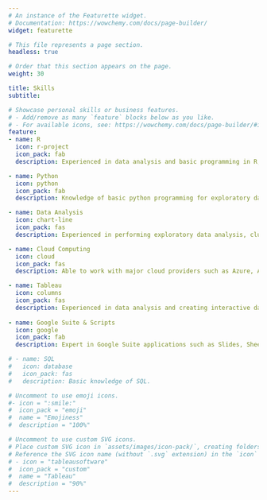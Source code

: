 ```yaml
---
# An instance of the Featurette widget.
# Documentation: https://wowchemy.com/docs/page-builder/
widget: featurette

# This file represents a page section.
headless: true

# Order that this section appears on the page.
weight: 30

title: Skills
subtitle:

# Showcase personal skills or business features.
# - Add/remove as many `feature` blocks below as you like.
# - For available icons, see: https://wowchemy.com/docs/page-builder/#icons
feature:
- name: R
  icon: r-project
  icon_pack: fab
  description: Experienced in data analysis and basic programming in R, using RStudio IDE and basic knowledge of creating apps in R Shiny.

- name: Python
  icon: python
  icon_pack: fab
  description: Knowledge of basic python programming for exploratory data analysis, social analytics, NLP and Machine Learning.  Able to use REST APIs to access data from specific resources.

- name: Data Analysis
  icon: chart-line
  icon_pack: fas
  description: Experienced in performing exploratory data analysis, cluster and general regression modeling, basic geospatial analysis.

- name: Cloud Computing
  icon: cloud
  icon_pack: fas
  description: Able to work with major cloud providers such as Azure, AWS and GCP.  Created and worked with instance of RStudio Server on Azure VM.

- name: Tableau
  icon: columns
  icon_pack: fas
  description: Experienced in data analysis and creating interactive dashboards using Tableau.
  
- name: Google Suite & Scripts
  icon: google
  icon_pack: fab
  description: Expert in Google Suite applications such as Slides, Sheets (and Microsoft equivalents).  Experienced in creating dashboards in Google Sheets, able to write basic Google App Scripts to automate functions.

# - name: SQL
#   icon: database
#   icon_pack: fas
#   description: Basic knowledge of SQL.

# Uncomment to use emoji icons.
#- icon = ":smile:"
#  icon_pack = "emoji"
#  name = "Emojiness"
#  description = "100%"  

# Uncomment to use custom SVG icons.
# Place custom SVG icon in `assets/images/icon-pack/`, creating folders if necessary.
# Reference the SVG icon name (without `.svg` extension) in the `icon` field.
# - icon = "tableausoftware"
#  icon_pack = "custom"
#  name = "Tableau"
#  description = "90%"
---
```

